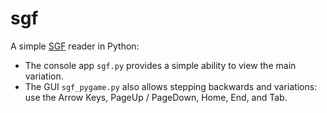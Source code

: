 # sgf

A simple [SGF](http://www.red-bean.com/sgf/sgf4.html) reader in Python:
* The console app `sgf.py` provides a simple ability to view the main variation.
* The GUI `sgf_pygame.py` also allows stepping backwards and variations: use the Arrow Keys, PageUp / PageDown, Home, End, and Tab.
